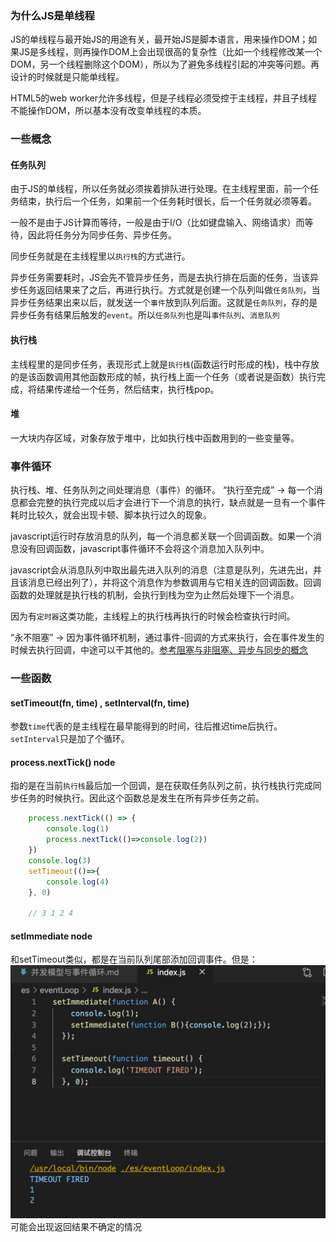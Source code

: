 
### 为什么JS是单线程
JS的单线程与最开始JS的用途有关，最开始JS是脚本语言，用来操作DOM；如果JS是多线程，则再操作DOM上会出现很高的复杂性（比如一个线程修改某一个DOM，另一个线程删除这个DOM），所以为了避免多线程引起的冲突等问题。再设计的时候就是只能单线程。

HTML5的web worker允许多线程，但是子线程必须受控于主线程，并且子线程不能操作DOM，所以基本没有改变单线程的本质。

### 一些概念
#### 任务队列
由于JS的单线程，所以任务就必须挨着排队进行处理。在主线程里面，前一个任务结束，执行后一个任务，如果前一个任务耗时很长，后一个任务就必须等着。

一般不是由于JS计算而等待，一般是由于I/O（比如键盘输入、网络请求）而等待，因此将任务分为同步任务、异步任务。

同步任务就是在主线程里以`执行栈`的方式进行。

异步任务需要耗时，JS会先不管异步任务，而是去执行排在后面的任务，当该异步任务返回结果来了之后，再进行执行。方式就是创建一个队列叫做`任务队列`，当异步任务结果出来以后，就发送一个`事件`放到队列后面。这就是`任务队列`，存的是异步任务有结果后触发的`event`。所以`任务队列`也是叫`事件队列`、`消息队列`

#### 执行栈
主线程里的是同步任务，表现形式上就是`执行栈`(函数运行时形成的栈)，栈中存放的是该函数调用其他函数形成的帧，执行栈上面一个任务（或者说是函数）执行完成，将结果传递给一个任务，然后结束，执行栈pop。

#### 堆
一大块内存区域，对象存放于堆中，比如执行栈中函数用到的一些变量等。


### 事件循环
执行栈、堆、任务队列之间处理消息（事件）的循环。
“执行至完成” -> 每一个消息都会完整的执行完成以后才会进行下一个消息的执行，缺点就是一旦有一个事件耗时比较久，就会出现卡顿、脚本执行过久的现象。

javascript运行时存放消息的队列，每一个消息都关联一个回调函数。如果一个消息没有回调函数，javascript事件循环不会将这个消息加入队列中。

javascript会从消息队列中取出最先进入队列的消息（注意是队列，先进先出，并且该消息已经出列了），并将这个消息作为参数调用与它相关连的回调函数。回调函数的处理就是执行栈的机制，会执行到栈为空为止然后处理下一个消息。

因为有`定时器`这类功能，主线程上的执行栈再执行的时候会检查执行时间。

“永不阻塞” -> 因为事件循环机制，通过事件-回调的方式来执行，会在事件发生的时候去执行回调，中途可以干其他的。[参考阻塞与非阻塞、异步与同步的概念](https://www.zhihu.com/question/19732473)

### 一些函数

#### setTimeout(fn, time) , setInterval(fn, time)

参数`time`代表的是主线程在最早能得到的时间，往后推迟time后执行。`setInterval`只是加了个循环。

#### process.nextTick() node

指的是在当前`执行栈`最后加一个回调，是在获取任务队列之前，执行栈执行完成同步任务的时候执行。因此这个函数总是发生在所有异步任务之前。
```javascript
    process.nextTick(() => {
        console.log(1)
        process.nextTick(()=>console.log(2))
    })
    console.log(3)
    setTimeout(()=>{
        console.log(4)
    }, 0)

    // 3 1 2 4
```

#### setImmediate node

和setTimeout类似，都是在当前队列尾部添加回调事件。但是：
![setImmediate和setTimeout](./setTimeout和setImmediate同时.jpg)
可能会出现返回结果不确定的情况